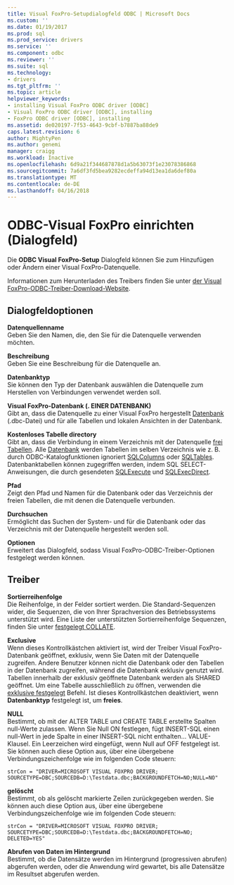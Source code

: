 ```yaml
---
title: Visual FoxPro-Setupdialogfeld ODBC | Microsoft Docs
ms.custom: ''
ms.date: 01/19/2017
ms.prod: sql
ms.prod_service: drivers
ms.service: ''
ms.component: odbc
ms.reviewer: ''
ms.suite: sql
ms.technology:
- drivers
ms.tgt_pltfrm: ''
ms.topic: article
helpviewer_keywords:
- installing Visual FoxPro ODBC driver [ODBC]
- Visual FoxPro ODBC driver [ODBC], installing
- FoxPro ODBC driver [ODBC], installing
ms.assetid: de020197-7f53-4643-9cbf-b7887ba88de9
caps.latest.revision: 6
author: MightyPen
ms.author: genemi
manager: craigg
ms.workload: Inactive
ms.openlocfilehash: 6d9a21f344687878d1a5b63073f1e23078386868
ms.sourcegitcommit: 7a6df3fd5bea9282ecdeffa94d13ea1da6def80a
ms.translationtype: MT
ms.contentlocale: de-DE
ms.lasthandoff: 04/16/2018
---
```

# <a name="odbc-visual-foxpro-setup-dialog-box"></a>ODBC-Visual FoxPro einrichten (Dialogfeld)
Die **ODBC Visual FoxPro-Setup** Dialogfeld können Sie zum Hinzufügen oder Ändern einer Visual FoxPro-Datenquelle.  
  
 Informationen zum Herunterladen des Treibers finden Sie unter [der Visual FoxPro-ODBC-Treiber-Download-Website](http://go.microsoft.com/fwlink/?LinkId=121318).  
  
## <a name="dialog-box-options"></a>Dialogfeldoptionen  
 **Datenquellenname**  
 Geben Sie den Namen, die, den Sie für die Datenquelle verwenden möchten.  
  
 **Beschreibung**  
 Geben Sie eine Beschreibung für die Datenquelle an.  
  
 **Datenbanktyp**  
 Sie können den Typ der Datenbank auswählen die Datenquelle zum Herstellen von Verbindungen verwendet werden soll.  
  
 **Visual FoxPro-Datenbank (. EINER DATENBANK)**  
 Gibt an, dass die Datenquelle zu einer Visual FoxPro hergestellt [Datenbank](../../odbc/microsoft/visual-foxpro-terminology.md) (.dbc-Datei) und für alle Tabellen und lokalen Ansichten in der Datenbank.  
  
 **Kostenloses Tabelle directory**  
 Gibt an, dass die Verbindung in einem Verzeichnis mit der Datenquelle [frei Tabellen](../../odbc/microsoft/visual-foxpro-terminology.md). Alle [Datenbank](../../odbc/microsoft/visual-foxpro-terminology.md) werden Tabellen im selben Verzeichnis wie z. B. durch ODBC-Katalogfunktionen ignoriert [SQLColumns](../../odbc/microsoft/sqlcolumns-visual-foxpro-odbc-driver.md) oder [SQLTables](../../odbc/microsoft/sqltables-visual-foxpro-odbc-driver.md). Datenbanktabellen können zugegriffen werden, indem SQL SELECT-Anweisungen, die durch gesendeten [SQLExecute](../../odbc/microsoft/sqlexecute-visual-foxpro-odbc-driver.md) und [SQLExecDirect](../../odbc/microsoft/sqlexecdirect-visual-foxpro-odbc-driver.md).  
  
 **Pfad**  
 Zeigt den Pfad und Namen für die Datenbank oder das Verzeichnis der freien Tabellen, die mit denen die Datenquelle verbunden.  
  
 **Durchsuchen**  
 Ermöglicht das Suchen der System- und für die Datenbank oder das Verzeichnis mit der Datenquelle hergestellt werden soll.  
  
 **Optionen**  
 Erweitert das Dialogfeld, sodass Visual FoxPro-ODBC-Treiber-Optionen festgelegt werden können.  
  
## <a name="driver"></a>Treiber  
 **Sortierreihenfolge**  
 Die Reihenfolge, in der Felder sortiert werden. Die Standard-Sequenzen wider, die Sequenzen, die von Ihrer Sprachversion des Betriebssystems unterstützt wird. Eine Liste der unterstützten Sortierreihenfolge Sequenzen, finden Sie unter [festgelegt COLLATE](../../odbc/microsoft/set-collate-command.md).  
  
 **Exclusive**  
 Wenn dieses Kontrollkästchen aktiviert ist, wird der Treiber Visual FoxPro-Datenbank geöffnet, exklusiv, wenn Sie Daten mit der Datenquelle zugreifen. Andere Benutzer können nicht die Datenbank oder den Tabellen in der Datenbank zugreifen, während die Datenbank exklusiv genutzt wird. Tabellen innerhalb der exklusiv geöffnete Datenbank werden als SHARED geöffnet. Um eine Tabelle ausschließlich zu öffnen, verwenden die [exklusive festgelegt](../../odbc/microsoft/set-exclusive-command.md) Befehl. Ist dieses Kontrollkästchen deaktiviert, wenn **Datenbanktyp** festgelegt ist, um **freies**.  
  
 **NULL**  
 Bestimmt, ob mit der ALTER TABLE und CREATE TABLE erstellte Spalten null-Werte zulassen. Wenn Sie Null ON festlegen, fügt INSERT-SQL einen null-Wert in jede Spalte in einer INSERT-SQL nicht enthalten... VALUE-Klausel. Ein Leerzeichen wird eingefügt, wenn Null auf OFF festgelegt ist. Sie können auch diese Option aus, über eine übergebene Verbindungszeichenfolge wie im folgenden Code steuern:  
  
```  
strCon = "DRIVER=MICROSOFT VISUAL FOXPRO DRIVER;  
SOURCETYPE=DBC;SOURCEDB=D:\Testdata.dbc;BACKGROUNDFETCH=NO;NULL=NO"  
```  
  
 **gelöscht**  
 Bestimmt, ob als gelöscht markierte Zeilen zurückgegeben werden. Sie können auch diese Option aus, über eine übergebene Verbindungszeichenfolge wie im folgenden Code steuern:  
  
```  
strCon = "DRIVER=MICROSOFT VISUAL FOXPRO DRIVER;  
SOURCETYPE=DBC;SOURCEDB=D:\Testdata.dbc;BACKGROUNDFETCH=NO;  
DELETED=YES"  
```  
  
 **Abrufen von Daten im Hintergrund**  
 Bestimmt, ob die Datensätze werden im Hintergrund (progressiven abrufen) abgerufen werden, oder die Anwendung wird gewartet, bis alle Datensätze im Resultset abgerufen werden.
